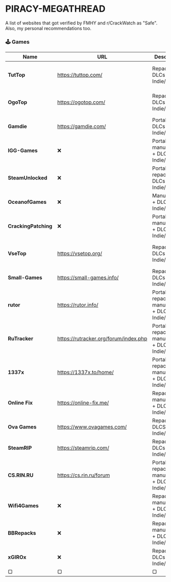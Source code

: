 # PIRACY-MEGATHREAD
A list of websites that got verified by FMHY and r/CrackWatch as "Safe". Also, my personal recommendations too.

### 🕹️ Games

| Name               | URL  | Description                          | Risk  | Notes                                   |
|--------------------|------|--------------------------------------|-------|-----------------------------------------|
| **TutTop**         |  https://tuttop.com/   | Repacks + DLCs + Indie/AA/AAA          | ⚠️ | Unverified but moderately safe   |
| **OgoTop**         | https://ogotop.com/    | Repacks + DLCs + Indie/AA/AAA         | ⚠️ | Unverified but moderately safe             |
| **Gamdie**         | https://gamdie.com/    | Portables + DLCs + Indie/AA          | ✅ | Verified by FMHY           |
| **IGG-Games**      | ❌    | Portables + manual steps + DLCs + Indie/AA/AAA      | ❌ | Adwares + doxxing others          |
| **SteamUnlocked**     | ❌    |  Portables + repacks + DLCs + Indie/AA/AAA                 |  ❌    | Trojans + keyloggers + fake installers         |
| **OceanofGames**             | ❌         | Manual steps + DLCs + Indie/AA/AAA                            | ❌     | Trojans + keyloggers + cryptominers                    |
| **CrackingPatching**             | ❌         | Portables + manual steps + DLCs + Indie/AA/AAA                             | ❌     | Trojans + ransomwares                    |
| **VseTop**             | https://vsetop.org/         | Repacks + DLCs + Indie/AA/AAA                            | ⚠️     | Unverified but moderately safe                     |
| **Small-Games**             | https://small-games.info/        | Repacks + DLCs + Indie/AA                            | ✅     | Verified by r/CrackWatch                     |
| **rutor**             | https://rutor.info/         | Portables + repacks + manual steps + DLCs + Indie/AA/AAA                            | ✅     | Verified by FMHY |
| **RuTracker**             | https://rutracker.org/forum/index.php         | Portables + repacks + manual steps + DLCs + Indie/AA/AAA | ✅     | Verified by FMHY     |
| **1337x**             | https://1337x.to/home/         | Portables + repacks + manual steps + DLCs + Indie/AA/AAA | ✅     | Verified by FMHY                     |
| **Online Fix**             | https://online-fix.me/        | Repacks + manual steps + DLCs + Indie/AA/AAA | ✅     | Verified by FMHY                     |
| **Ova Games**             | https://www.ovagames.com/         | Repacks + DLCSs + Indie/AA/AAA | ✅     | Verified by FMHY                     |
| **SteamRIP**             | https://steamrip.com/         | Repacks + DLCs + Indie/AA/AAA                            | ✅     | Verified by FMHY                     |
| **CS.RIN.RU**             | https://cs.rin.ru/forum         | Portables + repacks + manual steps + DLCs + Indie/AA/AAA | ✅     | Verified by FMHY                     |
| **Wifi4Games**             | ❌         | Repacks + manual steps + DLCs + Indie/AA/AAA                            | ❌     | Trojans + cryptominers                     |
| **BBRepacks**             | ❌         | Repacks + manual steps + DLCs + Indie/AA/AAA                            | ❌     | Adwares + trojans + keyloggers                     |
| **xGIROx**             | ❌         | Repacks + DLCs + Indie/AA/AAA                            | ❌     | Cryptominers                     |
| ▢             | ▢         | ▢                            | ▢     | ▢                     |
